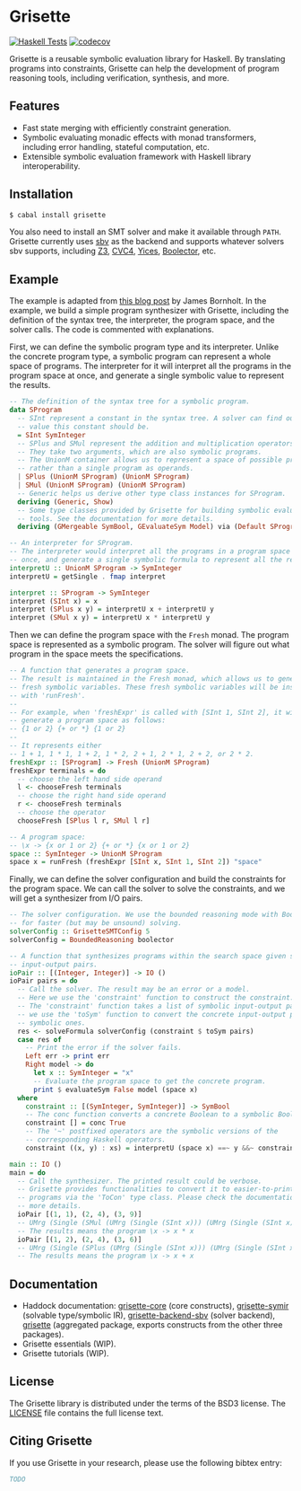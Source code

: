 # Grisette

[![Haskell Tests](https://github.com/lsrcz/grisette/actions/workflows/test.yml/badge.svg)](https://github.com/lsrcz/grisette/actions/workflows/test.yml)
[![codecov](https://codecov.io/gh/lsrcz/grisette/branch/main/graph/badge.svg?token=MNDRFY2JEB)](https://codecov.io/gh/lsrcz/grisette)

Grisette is a reusable symbolic evaluation library for Haskell. By translating
programs into constraints, Grisette can help the development of program
reasoning tools, including verification, synthesis, and more.

## Features

- Fast state merging with efficiently constraint generation.
- Symbolic evaluating monadic effects with monad transformers, including error handling, stateful
  computation, etc.
- Extensible symbolic evaluation framework with Haskell library
  interoperability.

## Installation

```bash
$ cabal install grisette
```

You also need to install an SMT solver and make it available through `PATH`.
Grisette currently uses [sbv](http://leventerkok.github.io/sbv/) as the backend
and supports whatever solvers sbv supports, including
[Z3](http://github.com/Z3Prover/z3/wiki), [CVC4](http://cvc4.github.io/),
[Yices](http://yices.csl.sri.com/), [Boolector](http://fmv.jku.at/boolector/),
etc.

## Example

The example is adapted from [this blog
post](https://www.cs.utexas.edu/~bornholt/post/building-synthesizer.html) by
James Bornholt.
In the example, we build a simple program synthesizer with Grisette,
including the definition of the syntax tree, the interpreter, the program space, and
the solver calls.
The code is commented with explanations.

First, we can define the symbolic program type and its interpreter.
Unlike the concrete program type, a symbolic program can represent a whole
space of programs. The interpreter for it will interpret all the programs in
the program space at once, and generate a single symbolic value to represent
the results.

```haskell
-- The definition of the syntax tree for a symbolic program.
data SProgram
  -- SInt represent a constant in the syntax tree. A solver can find out what
  -- value this constant should be.
  = SInt SymInteger
  -- SPlus and SMul represent the addition and multiplication operators.
  -- They take two arguments, which are also symbolic programs.
  -- The UnionM container allows us to represent a space of possible programs
  -- rather than a single program as operands.
  | SPlus (UnionM SProgram) (UnionM SProgram)
  | SMul (UnionM SProgram) (UnionM SProgram)
  -- Generic helps us derive other type class instances for SProgram.
  deriving (Generic, Show)
  -- Some type classes provided by Grisette for building symbolic evaluation
  -- tools. See the documentation for more details.
  deriving (GMergeable SymBool, GEvaluateSym Model) via (Default SProgram)

-- An interpreter for SProgram.
-- The interpreter would interpret all the programs in a program space at
-- once, and generate a single symbolic formula to represent all the results.
interpretU :: UnionM SProgram -> SymInteger
interpretU = getSingle . fmap interpret

interpret :: SProgram -> SymInteger
interpret (SInt x) = x
interpret (SPlus x y) = interpretU x + interpretU y
interpret (SMul x y) = interpretU x * interpretU y
```

Then we can define the program space with the `Fresh` monad. The program space 
is represented as a symbolic program. The solver will figure out what program
in the space meets the specifications.

```haskell
-- A function that generates a program space.
-- The result is maintained in the Fresh monad, which allows us to generate
-- fresh symbolic variables. These fresh symbolic variables will be instantiated
-- with 'runFresh'.
--
-- For example, when 'freshExpr' is called with [SInt 1, SInt 2], it will
-- generate a program space as follows:
-- {1 or 2} {+ or *} {1 or 2}
--
-- It represents either
-- 1 + 1, 1 * 1, 1 + 2, 1 * 2, 2 + 1, 2 * 1, 2 + 2, or 2 * 2.
freshExpr :: [SProgram] -> Fresh (UnionM SProgram)
freshExpr terminals = do
  -- choose the left hand side operand
  l <- chooseFresh terminals
  -- choose the right hand side operand
  r <- chooseFresh terminals
  -- choose the operator
  chooseFresh [SPlus l r, SMul l r]

-- A program space:
-- \x -> {x or 1 or 2} {+ or *} {x or 1 or 2}
space :: SymInteger -> UnionM SProgram
space x = runFresh (freshExpr [SInt x, SInt 1, SInt 2]) "space"
```

Finally, we can define the solver configuration and build the constraints
for the program space.
We can call the solver to solve the constraints, and we will get a
synthesizer from I/O pairs.

```haskell
-- The solver configuration. We use the bounded reasoning mode with Boolector
-- for faster (but may be unsound) solving.
solverConfig :: GrisetteSMTConfig 5
solverConfig = BoundedReasoning boolector

-- A function that synthesizes programs within the search space given some
-- input-output pairs.
ioPair :: [(Integer, Integer)] -> IO ()
ioPair pairs = do
  -- Call the solver. The result may be an error or a model.
  -- Here we use the 'constraint' function to construct the constraint.
  -- The 'constraint' function takes a list of symbolic input-output pairs and
  -- we use the 'toSym' function to convert the concrete input-output pairs to
  -- symbolic ones.
  res <- solveFormula solverConfig (constraint $ toSym pairs)
  case res of
    -- Print the error if the solver fails.
    Left err -> print err
    Right model -> do
      let x :: SymInteger = "x"
      -- Evaluate the program space to get the concrete program.
      print $ evaluateSym False model (space x)
  where
    constraint :: [(SymInteger, SymInteger)] -> SymBool
    -- The conc function converts a concrete Boolean to a symbolic Boolean.
    constraint [] = conc True
    -- The '~' postfixed operators are the symbolic versions of the
    -- corresponding Haskell operators.
    constraint ((x, y) : xs) = interpretU (space x) ==~ y &&~ constraint xs

main :: IO ()
main = do
  -- Call the synthesizer. The printed result could be verbose.
  -- Grisette provides functionalities to convert it to easier-to-print
  -- programs via the 'ToCon' type class. Please check the documentation for 
  -- more details.
  ioPair [(1, 1), (2, 4), (3, 9)]
  -- UMrg (Single (SMul (UMrg (Single (SInt x))) (UMrg (Single (SInt x))))) 
  -- The results means the program \x -> x * x
  ioPair [(1, 2), (2, 4), (3, 6)]
  -- UMrg (Single (SPlus (UMrg (Single (SInt x))) (UMrg (Single (SInt x)))))
  -- The results means the program \x -> x + x
```

## Documentation

- Haddock documentation: [grisette-core](https://hackage.haskell.org/package/grisette-core) (core constructs), [grisette-symir](https://hackage.haskell.org/package/grisette-symir) (solvable type/symbolic IR), [grisette-backend-sbv](https://hackage.haskell.org/package/grisette-backend-sbv) (solver backend), [grisette](https://hackage.haskell.org/package/grisette) (aggregated package, exports constructs from the other three packages).
- Grisette essentials (WIP).
- Grisette tutorials (WIP).

## License
The Grisette library is distributed under the terms of the BSD3 license. The
[LICENSE](LICENSE) file contains the full license text.

## Citing Grisette
If you use Grisette in your research, please use the following bibtex entry:

```bibtex
TODO
```
